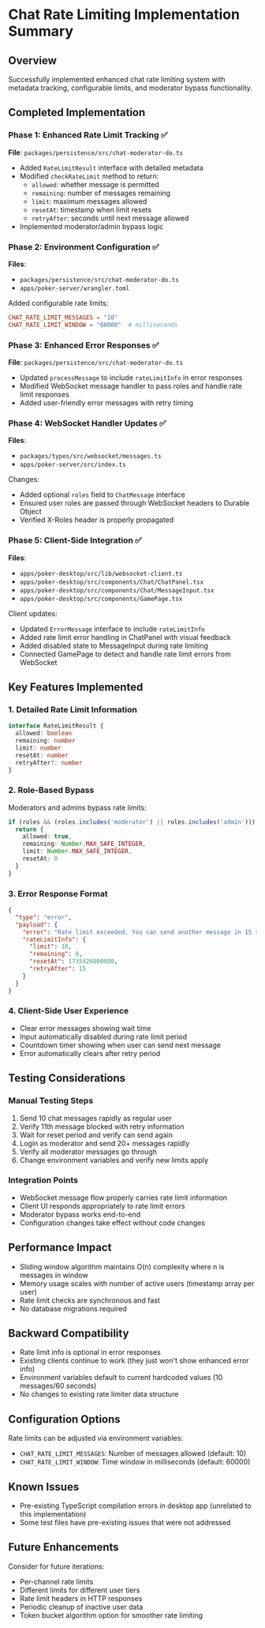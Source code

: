# Chat Rate Limiting Implementation Summary

## Overview
Successfully implemented enhanced chat rate limiting system with metadata tracking, configurable limits, and moderator bypass functionality.

## Completed Implementation

### Phase 1: Enhanced Rate Limit Tracking ✅
**File**: `packages/persistence/src/chat-moderator-do.ts`
- Added `RateLimitResult` interface with detailed metadata
- Modified `checkRateLimit` method to return:
  - `allowed`: whether message is permitted
  - `remaining`: number of messages remaining
  - `limit`: maximum messages allowed
  - `resetAt`: timestamp when limit resets
  - `retryAfter`: seconds until next message allowed
- Implemented moderator/admin bypass logic

### Phase 2: Environment Configuration ✅
**Files**:
- `packages/persistence/src/chat-moderator-do.ts`
- `apps/poker-server/wrangler.toml`

Added configurable rate limits:
```toml
CHAT_RATE_LIMIT_MESSAGES = "10"
CHAT_RATE_LIMIT_WINDOW = "60000"  # milliseconds
```

### Phase 3: Enhanced Error Responses ✅
**File**: `packages/persistence/src/chat-moderator-do.ts`
- Updated `processMessage` to include `rateLimitInfo` in error responses
- Modified WebSocket message handler to pass roles and handle rate limit responses
- Added user-friendly error messages with retry timing

### Phase 4: WebSocket Handler Updates ✅
**Files**:
- `packages/types/src/websocket/messages.ts`
- `apps/poker-server/src/index.ts`

Changes:
- Added optional `roles` field to `ChatMessage` interface
- Ensured user roles are passed through WebSocket headers to Durable Object
- Verified X-Roles header is properly propagated

### Phase 5: Client-Side Integration ✅
**Files**:
- `apps/poker-desktop/src/lib/websocket-client.ts`
- `apps/poker-desktop/src/components/Chat/ChatPanel.tsx`
- `apps/poker-desktop/src/components/Chat/MessageInput.tsx`
- `apps/poker-desktop/src/components/GamePage.tsx`

Client updates:
- Updated `ErrorMessage` interface to include `rateLimitInfo`
- Added rate limit error handling in ChatPanel with visual feedback
- Added disabled state to MessageInput during rate limiting
- Connected GamePage to detect and handle rate limit errors from WebSocket

## Key Features Implemented

### 1. Detailed Rate Limit Information
```typescript
interface RateLimitResult {
  allowed: boolean
  remaining: number
  limit: number
  resetAt: number
  retryAfter?: number
}
```

### 2. Role-Based Bypass
Moderators and admins bypass rate limits:
```typescript
if (roles && (roles.includes('moderator') || roles.includes('admin'))) {
  return {
    allowed: true,
    remaining: Number.MAX_SAFE_INTEGER,
    limit: Number.MAX_SAFE_INTEGER,
    resetAt: 0
  }
}
```

### 3. Error Response Format
```json
{
  "type": "error",
  "payload": {
    "error": "Rate limit exceeded. You can send another message in 15 seconds.",
    "rateLimitInfo": {
      "limit": 10,
      "remaining": 0,
      "resetAt": 1735426800000,
      "retryAfter": 15
    }
  }
}
```

### 4. Client-Side User Experience
- Clear error messages showing wait time
- Input automatically disabled during rate limit period
- Countdown timer showing when user can send next message
- Error automatically clears after retry period

## Testing Considerations

### Manual Testing Steps
1. Send 10 chat messages rapidly as regular user
2. Verify 11th message blocked with retry information
3. Wait for reset period and verify can send again
4. Login as moderator and send 20+ messages rapidly
5. Verify all moderator messages go through
6. Change environment variables and verify new limits apply

### Integration Points
- WebSocket message flow properly carries rate limit information
- Client UI responds appropriately to rate limit errors
- Moderator bypass works end-to-end
- Configuration changes take effect without code changes

## Performance Impact
- Sliding window algorithm maintains O(n) complexity where n is messages in window
- Memory usage scales with number of active users (timestamp array per user)
- Rate limit checks are synchronous and fast
- No database migrations required

## Backward Compatibility
- Rate limit info is optional in error responses
- Existing clients continue to work (they just won't show enhanced error info)
- Environment variables default to current hardcoded values (10 messages/60 seconds)
- No changes to existing rate limiter data structure

## Configuration Options
Rate limits can be adjusted via environment variables:
- `CHAT_RATE_LIMIT_MESSAGES`: Number of messages allowed (default: 10)
- `CHAT_RATE_LIMIT_WINDOW`: Time window in milliseconds (default: 60000)

## Known Issues
- Pre-existing TypeScript compilation errors in desktop app (unrelated to this implementation)
- Some test files have pre-existing issues that were not addressed

## Future Enhancements
Consider for future iterations:
- Per-channel rate limits
- Different limits for different user tiers
- Rate limit headers in HTTP responses
- Periodic cleanup of inactive user data
- Token bucket algorithm option for smoother rate limiting